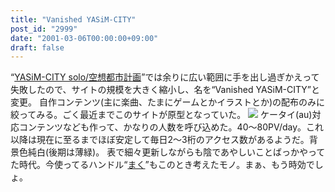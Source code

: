 ```yaml
---
title: "Vanished YASiM-CITY"
post_id: "2999"
date: "2001-03-06T00:00:00+09:00"
draft: false
---
```



“[YASiM-CITY solo/空想都市計画](/kuto)”では余りに広い範囲に手を出し過ぎかえって失敗したので、サイトの規模を大きく縮小し、名を“Vanished YASiM-CITY”と変更。 自作コンテンツ(主に楽曲、たまにゲームとかイラストとか)の配布のみに絞ってみる。ごく最近までこのサイトが原型となっていた。  ![](/wp-content/uploads/1999/09/vy.png) ケータイ(au)対応コンテンツなども作って、かなりの人数を呼び込めた。40～80PV/day。これ以降は現在に至るまでほぼ安定して毎日2～3桁のアクセス数があるようだ。背景色純白(後期は薄緑)。 表で細々更新しながらも陰であやしいことばっかやってた時代。今使ってるハンドル“[まく](/danmaq)”もこのとき考えたモノ。まぁ、もう時効でしょ。
